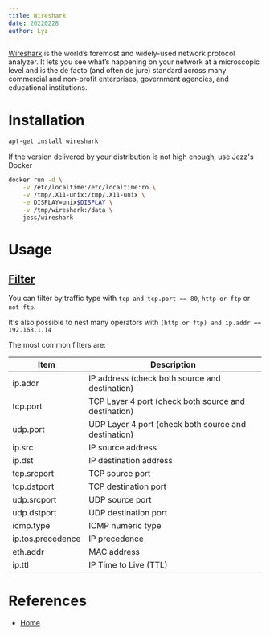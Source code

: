 ```yaml
---
title: Wireshark
date: 20220228
author: Lyz
---
```


[Wireshark](https://www.wireshark.org/) is the world’s foremost and widely-used
network protocol analyzer. It lets you see what’s happening on your network at
a microscopic level and is the de facto (and often de jure) standard across many
commercial and non-profit enterprises, government agencies, and educational
institutions.

# Installation

```bash
apt-get install wireshark
```

If the version delivered by your distribution is not high enough, use Jezz's
Docker

```bash
docker run -d \
    -v /etc/localtime:/etc/localtime:ro \
    -v /tmp/.X11-unix:/tmp/.X11-unix \
    -e DISPLAY=unix$DISPLAY \
    -v /tmp/wireshark:/data \
    jess/wireshark
```

# Usage

## [Filter](https://www.ictshore.com/wireshark/wireshark-filter-tutorial/)

You can filter by traffic type with `tcp and tcp.port == 80`, `http or ftp` or
`not ftp`.

It's also possible to nest many operators with `(http or ftp) and ip.addr ==
192.168.1.14`

The most common filters are:

| Item              | Description                                          |
| ---               | ---                                                  |
| ip.addr           | IP address (check both source and destination)       |
| tcp.port          | TCP Layer 4 port (check both source and destination) |
| udp.port          | UDP Layer 4 port (check both source and destination) |
| ip.src            | IP source address                                    |
| ip.dst            | IP destination address                               |
| tcp.srcport       | TCP source port                                      |
| tcp.dstport       | TCP destination port                                 |
| udp.srcport       | UDP source port                                      |
| udp.dstport       | UDP destination port                                 |
| icmp.type         | ICMP numeric type                                    |
| ip.tos.precedence | IP precedence                                        |
| eth.addr          | MAC address                                          |
| ip.ttl            | IP Time to Live (TTL)                                |

# References

* [Home](https://www.wireshark.org/)
